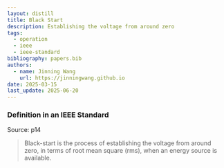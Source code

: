 ```yaml
---
layout: distill
title: Black Start
description: Establishing the voltage from around zero
tags:
  - operation
  - ieee
  - ieee-standard
bibliography: papers.bib
authors:
  - name: Jinning Wang
    url: https://jinningwang.github.io
date: 2025-03-15
last_update: 2025-06-20
---
```


### Definition in an IEEE Standard

Source: <d-cite key="ieee2025std2988"></d-cite> p14

> Black-start is the process of establishing the voltage from around zero, in terms of root mean square (rms), when an energy source is available.
